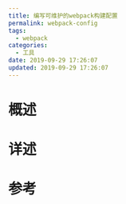 ```yaml
---
title: 编写可维护的webpack构建配置
permalink: webpack-config
tags:
  - webpack
categories:
  - 工具
date: 2019-09-29 17:26:07
updated: 2019-09-29 17:26:07
---
```


# 概述

<!-- more -->

# 详述

# 参考
